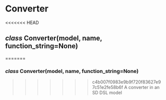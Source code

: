 # Converter


<<<<<<< HEAD
## _class_ Converter(model, name, function_string=None)
=======
### _class_ Converter(model, name, function_string=None)
>>>>>>> c4b007f0983e9b9f720f83627e97c51e2fe58b6f
A converter in an SD DSL model
